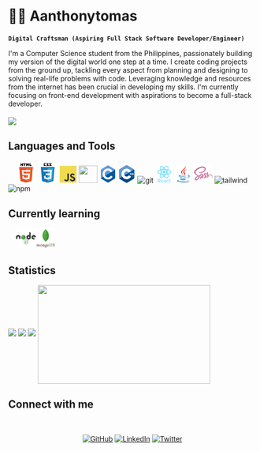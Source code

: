 
<h1 align="left">👨‍💻 Aanthonytomas  </h1>
    
<p>
	
**`Digital Craftsman (Aspiring Full Stack Software Developer/Engineer)`**  <br>

</p>
I'm a Computer Science student from the Philippines, passionately building my version of the digital world one step at a time. I create coding projects from the ground up, tackling every aspect from planning and designing to solving real-life problems with code. Leveraging knowledge and resources from the internet has been crucial in developing my skills. I'm currently focusing on front-end development with aspirations to become a full-stack developer. 
<br><br>
<a href="https://github.com/aanthonytomas">
  <img align="center" src="https://visitcount.itsvg.in/api?id=aanthonytomas&label=Profile%20Views&color=12&icon=5&pretty=true" />
</a>

 <p align="left">
	    
<h2 align="left">Languages and Tools </h2>

### 


<p align="left" > 
&nbsp &nbsp 
<img src="https://raw.githubusercontent.com/devicons/devicon/master/icons/html5/html5-original-wordmark.svg" alt="html5" width="40" height="40"/>
<img src="https://raw.githubusercontent.com/devicons/devicon/master/icons/css3/css3-original-wordmark.svg" alt="css3" width="40" height="40"/>
<img src="https://raw.githubusercontent.com/devicons/devicon/master/icons/javascript/javascript-original.svg" alt="javascript" width="35" height="35"/> 
  <img src="https://upload.wikimedia.org/wikipedia/commons/thumb/b/b2/Bootstrap_logo.svg/512px-Bootstrap_logo.svg.png?20210507000024" width="38" height="35"/>  
<img src="https://raw.githubusercontent.com/devicons/devicon/master/icons/c/c-original.svg" alt="c" width="35" height="36"/>
<img src="https://raw.githubusercontent.com/devicons/devicon/master/icons/cplusplus/cplusplus-original.svg" alt="cplusplus" width="35" height="36"/>
<img src="https://www.vectorlogo.zone/logos/git-scm/git-scm-icon.svg" alt="git" width="35" height="35"/>
<img src="https://raw.githubusercontent.com/devicons/devicon/master/icons/react/react-original-wordmark.svg" alt="react" width="35" height="35"/>
<img src="https://raw.githubusercontent.com/devicons/devicon/master/icons/java/java-original.svg" alt="java" width="35" height="35"/>
<img src="https://raw.githubusercontent.com/devicons/devicon/master/icons/sass/sass-original.svg" alt="sass" width="38" height="38"/>
<img src="https://www.vectorlogo.zone/logos/tailwindcss/tailwindcss-icon.svg" alt="tailwind" width="40" height="40"/>
<img src="https://logospng.org/download/npm/npm-2048.png" alt="npm" width="43" height="43" />

</p>


<h2 align="left">Currently learning</h2>


<p>
	&nbsp &nbsp   
<img src="https://raw.githubusercontent.com/devicons/devicon/master/icons/nodejs/nodejs-original-wordmark.svg" alt="nodejs" width="40" height="40"/><img src="https://raw.githubusercontent.com/devicons/devicon/master/icons/mongodb/mongodb-original-wordmark.svg" alt="mongodb" width="40" height="40"/>

</p>


<h2 align="left">Statistics</h2>


![](http://github-profile-summary-cards.vercel.app/api/cards/profile-details?username=Aanthonytomas&theme=transparent)
![](http://github-profile-summary-cards.vercel.app/api/cards/stats?username=Aanthonytomas&theme=transparent)
![](http://github-profile-summary-cards.vercel.app/api/cards/productive-time?username=Aanthonytomas&theme=transparent&utcOffset=8)
<a href="https://github.com/aanthonytomas/convoychat"><img height=200 width=350 align="center" src="https://github-readme-stats.vercel.app/api/top-langs?username=aanthonytomas&layout=compact&langs_count=8&card_width=320&theme=transparent&hide_border=true&bg_color=00000000&cache_seconds=21600&disable_animations=true" />
</a>

<h2 align="left">Connect with me</h2>
	
<br>	 
<p align=center>
<a href="https://github.com/aanthonytomas"><img src="https://user-images.githubusercontent.com/58532023/171219272-a68dd897-a9c7-4826-b7e6-10ef84e6a0a8.png" alt="GitHub"/></a>
<a href="https://www.linkedin.com/in/aanthonytomas/"><img src="https://user-images.githubusercontent.com/58532023/171219303-8839f911-21bf-453f-b517-9dd6ef9a873c.png" alt="LinkedIn"/></a>
<a href="https://twitter.com/aanthonytomas"><img src="https://user-images.githubusercontent.com/58532023/171218519-2ccc030a-72b5-45ea-a2ec-7f1dfbef917f.png" alt="Twitter"/></a>
</p>




